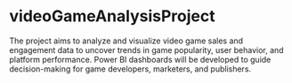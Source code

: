 # videoGameAnalysisProject
The project aims to analyze and visualize video game sales and engagement data to  uncover trends in game popularity, user behavior, and platform performance. Power BI dashboards will be developed to guide  decision-making for game developers, marketers, and publishers. 
